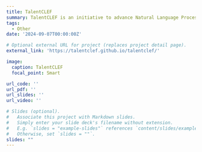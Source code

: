 ```yaml
---
title: TalentCLEF
summary: TalentCLEF is an initiative to advance Natural Language Processing (NLP) in Human Capital Management (HCM). It aims to create a public benchmark for model evaluation and promote collaboration to develop fair, multilingual, and flexible systems that improve Human Resources (HR) practices across different industries.
tags:
  - Other
date: '2024-09-07T00:00:00Z'

# Optional external URL for project (replaces project detail page).
external_link: 'https://talentclef.github.io/talentclef/'

image:
  caption: TalentCLEF
  focal_point: Smart

url_code: ''
url_pdf: ''
url_slides: ''
url_video: ''

# Slides (optional).
#   Associate this project with Markdown slides.
#   Simply enter your slide deck's filename without extension.
#   E.g. `slides = "example-slides"` references `content/slides/example-slides.md`.
#   Otherwise, set `slides = ""`.
slides: ""
---
```

